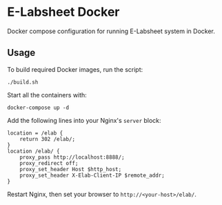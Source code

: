 E-Labsheet Docker
=================

Docker compose configuration for running E-Labsheet system in Docker.

Usage
-----
To build required Docker images, run the script:

    ./build.sh
    
Start all the containers with:

    docker-compose up -d

Add the following lines into your Nginx's `server` block:

    location = /elab {
        return 302 /elab/;
    }
    location /elab/ {
        proxy_pass http://localhost:8888/;
        proxy_redirect off;
        proxy_set_header Host $http_host;
        proxy_set_header X-Elab-Client-IP $remote_addr;
    }

Restart Nginx, then set your browser to `http://<your-host>/elab/`.

